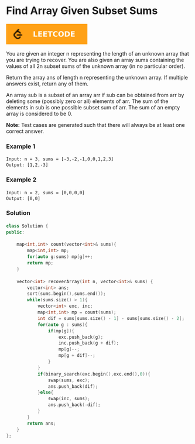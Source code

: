# Find Array Given Subset Sums

[![Problem Link](../assets/lc.svg)](https://leetcode.com/problems/find-array-given-subset-sums/)

You are given an integer n representing the length of an unknown array that you are trying to recover. You are also given an array sums containing the values of all 2n subset sums of the unknown array (in no particular order).

Return the array ans of length n representing the unknown array. If multiple answers exist, return any of them.

An array sub is a subset of an array arr if sub can be obtained from arr by deleting some (possibly zero or all) elements of arr. The sum of the elements in sub is one possible subset sum of arr. The sum of an empty array is considered to be 0.

**Note:** Test cases are generated such that there will always be at least one correct answer.

### Example 1
```
Input: n = 3, sums = [-3,-2,-1,0,0,1,2,3]
Output: [1,2,-3]
```

### Example 2
```
Input: n = 2, sums = [0,0,0,0]
Output: [0,0]
```

### Solution
```cpp
class Solution {
public:
    
    map<int,int> count(vector<int>& sums){
        map<int,int> mp;
        for(auto g:sums) mp[g]++;
        return mp;
    }
    
    vector<int> recoverArray(int n, vector<int>& sums) {
        vector<int> ans;
        sort(sums.begin(),sums.end());
        while(sums.size() > 1){
            vector<int> exc, inc;
            map<int,int> mp = count(sums);
            int dif = sums[sums.size() - 1] - sums[sums.size() - 2];
            for(auto g : sums){
                if(mp[g]){
                    exc.push_back(g);
                    inc.push_back(g + dif);
                    mp[g]--;
                    mp[g + dif]--;
                }
            }
            if(binary_search(exc.begin(),exc.end(),0)){
                swap(sums, exc);
                ans.push_back(dif);
            }else{
                swap(inc, sums);
                ans.push_back(-dif);
            }
        }
        return ans;
    }
};
```

